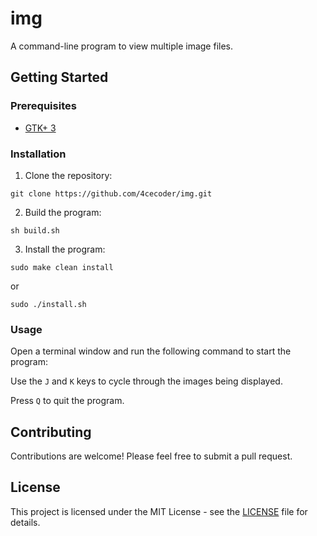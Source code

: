 # img
A command-line program to view multiple image files.

## Getting Started
### Prerequisites
- [GTK+ 3](https://www.perplexity.ai/?s=c&uuid=d5b74b48-d5b4-4d1c-8bb5-aa3eded723b8)

### Installation
1. Clone the repository:

`git clone https://github.com/4cecoder/img.git`

2. Build the program:

`sh build.sh`

3. Install the program:

`sudo make clean install`

or


`sudo ./install.sh`



### Usage
Open a terminal window and run the following command to start the program:

Use the `J` and `K` keys to cycle through the images being displayed.

Press `Q` to quit the program.

## Contributing
Contributions are welcome! Please feel free to submit a pull request.

## License
This project is licensed under the MIT License - see the [LICENSE](LICENSE) file for details.
